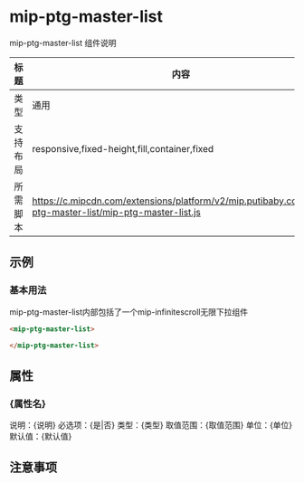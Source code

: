 # mip-ptg-master-list

mip-ptg-master-list 组件说明

标题|内容
----|----
类型|通用
支持布局|responsive,fixed-height,fill,container,fixed
所需脚本|https://c.mipcdn.com/extensions/platform/v2/mip.putibaby.com/mip-ptg-master-list/mip-ptg-master-list.js

## 示例

### 基本用法
mip-ptg-master-list内部包括了一个mip-infinitescroll无限下拉组件
```html
<mip-ptg-master-list>

</mip-ptg-master-list>
```

## 属性

### {属性名}

说明：{说明}
必选项：{是|否}
类型：{类型}
取值范围：{取值范围}
单位：{单位}
默认值：{默认值}

## 注意事项

